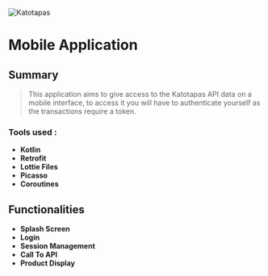 ![Katotapas](https://i.imgur.com/hNfHyiP.png)

# Mobile Application

## Summary

> This application aims to give access to the Katotapas API data on a mobile interface, to access it you will have to authenticate yourself as the transactions require a token.

### Tools used :
* **Kotlin**
* **Retrofit**
* **Lottie Files**
* **Picasso**
* **Coroutines**

## Functionalities

* **Splash Screen**
* **Login**
* **Session Management**
* **Call To API**
* **Product Display**